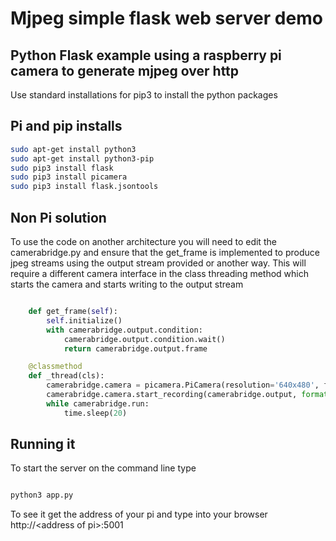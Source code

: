 # Mjpeg simple flask web server demo

## Python Flask example using a raspberry pi camera to generate mjpeg over http

Use standard installations for pip3 to install the python packages

## Pi and pip installs
```bash
sudo apt-get install python3
sudo apt-get install python3-pip
sudo pip3 install flask
sudo pip3 install picamera
sudo pip3 install flask.jsontools
```
## Non Pi solution

To use the code on another architecture you will need to edit the camerabridge.py
and ensure that the get_frame is implemented to produce jpeg streams using the 
output stream provided or another way.  This will require a different camera interface in the class
threading method which starts the camera and starts writing to the output stream

```python

    def get_frame(self):
        self.initialize()
        with camerabridge.output.condition:
            camerabridge.output.condition.wait()
            return camerabridge.output.frame

    @classmethod
    def _thread(cls):
        camerabridge.camera = picamera.PiCamera(resolution='640x480', framerate=24)
        camerabridge.camera.start_recording(camerabridge.output, format='mjpeg')
        while camerabridge.run:
            time.sleep(20)
```

## Running it
To start the server on the command line type
```bash

python3 app.py
```
To see it get the address of your pi and type into your browser http://\<address of pi\>:5001
    
